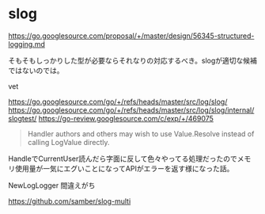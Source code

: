 # slog

https://go.googlesource.com/proposal/+/master/design/56345-structured-logging.md

そもそもしっかりした型が必要ならそれなりの対応するべき。slogが適切な候補ではないのでは。

vet

https://go.googlesource.com/go/+/refs/heads/master/src/log/slog/
https://go.googlesource.com/go/+/refs/heads/master/src/log/slog/internal/slogtest/
https://go-review.googlesource.com/c/exp/+/469075

> Handler authors and others may wish to use Value.Resolve
instead of calling LogValue directly.

HandleでCurrentUser読んだら字面に反して色々やってる処理だったのでメモリ使用量が一気にエグいことになってAPIがエラーを返す様になった話。

NewLogLogger 間違えがち

https://github.com/samber/slog-multi
